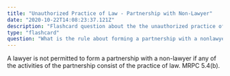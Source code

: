 ```yaml
---
title: "Unauthorized Practice of Law - Partnership with Non-Lawyer"
date: "2020-10-22T14:08:23:37.121Z"
description: "Flashcard question about the the unauthorized practice of law."
type: "flashcard"
question: "What is the rule about forming a partnership with a nonlawyer?"
---
```


A lawyer is not permitted to form a partnership with a non-lawyer if any of the activities of the partnership consist of the practice of law. MRPC 5.4(b).